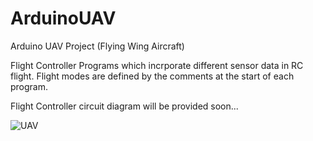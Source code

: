 # ArduinoUAV
Arduino UAV Project (Flying Wing Aircraft)

Flight Controller Programs which incrporate different sensor data in RC flight.
Flight modes are defined by the comments at the start of each program.

Flight Controller circuit diagram will be provided soon...

![UAV]()
